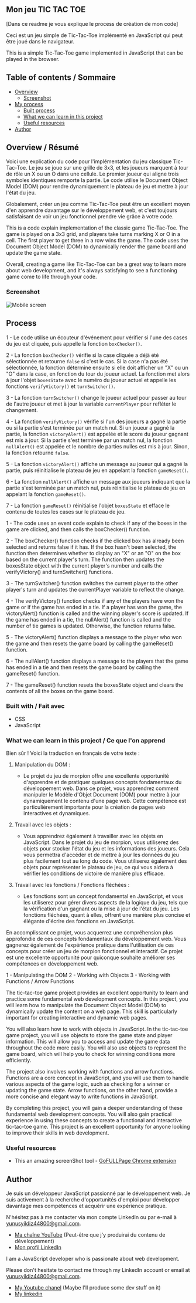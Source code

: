 ## Mon jeu TIC TAC TOE 

[Dans ce readme je vous explique le process de création de mon code]

Ceci est un jeu simple de Tic-Tac-Toe implémenté en JavaScript qui peut être joué dans le navigateur.


This is a simple Tic-Tac-Toe game implemented in JavaScript that can be played in the browser.

## Table of contents / Sommaire

- [Overview](#overview)
  - [Screenshot](#screenshot)
- [My process](#my-process)
  - [Built process](#built-with)
  - [What we can learn in this project](#what-we-can-learn-in-this-project)
  - [Useful resources](#useful-resources)
- [Author](#author)

## Overview / Résumé


Voici une explication du code pour l'implémentation du jeu classique Tic-Tac-Toe. Le jeu se joue sur une grille de 3x3, et les joueurs marquent à tour de rôle un X ou un O dans une cellule. Le premier joueur qui aligne trois symboles identiques remporte la partie. Le code utilise le Document Object Model (DOM) pour rendre dynamiquement le plateau de jeu et mettre à jour l'état du jeu.

Globalement, créer un jeu comme Tic-Tac-Toe peut être un excellent moyen d'en apprendre davantage sur le développement web, et c'est toujours satisfaisant de voir un jeu fonctionnel prendre vie grâce à votre code.


This is a code explain implementation of the classic game Tic-Tac-Toe. The game is played on a 3x3 grid, and players take turns marking X or O in a cell. The first player to get three in a row wins the game. The code uses the Document Object Model (DOM) to dynamically render the game board and update the game state.

Overall, creating a game like Tic-Tac-Toe can be a great way to learn more about web development, and it's always satisfying to see a functioning game come to life through your code.


### Screenshot

![Mobile screen](./screenShot/mobile-tictactoe-YunusYildiz.png)

## Process


1 - Le code utilise un écouteur d'événement pour vérifier si l'une des cases du jeu est cliquée, puis appelle la fonction `boxChecker()`.

2 - La fonction `boxChecker()` vérifie si la case cliquée a déjà été sélectionnée et retourne `false` si c'est le cas. Si la case n'a pas été sélectionnée, la fonction détermine ensuite si elle doit afficher un "X" ou un "O" dans la case, en fonction du tour du joueur actuel. La fonction met alors à jour l'objet `boxesState` avec le numéro du joueur actuel et appelle les fonctions `verifyVictory()` et `turnSwitcher()`.

3 - La fonction `turnSwitcher()` change le joueur actuel pour passer au tour de l'autre joueur et met à jour la variable `currentPlayer` pour refléter le changement.

4 - La fonction `verifyVictory()` vérifie si l'un des joueurs a gagné la partie ou si la partie s'est terminée par un match nul. Si un joueur a gagné la partie, la fonction `victoryAlert()` est appelée et le score du joueur gagnant est mis à jour. Si la partie s'est terminée par un match nul, la fonction `nullAlert()` est appelée et le nombre de parties nulles est mis à jour. Sinon, la fonction retourne `false`.

5 - La fonction `victoryAlert()` affiche un message au joueur qui a gagné la partie, puis réinitialise le plateau de jeu en appelant la fonction `gameReset()`.

6 - La fonction `nullAlert()` affiche un message aux joueurs indiquant que la partie s'est terminée par un match nul, puis réinitialise le plateau de jeu en appelant la fonction `gameReset()`.

7 - La fonction `gameReset()` réinitialise l'objet `boxesState` et efface le contenu de toutes les cases sur le plateau de jeu.


1 - The code uses an event code explain to check if any of the boxes in the game are clicked, and then calls the boxChecker() function.

2 - The boxChecker() function checks if the clicked box has already been selected and returns false if it has. 
If the box hasn't been selected, the function then determines whether to display an "X" or an "O" on the box based on the current player's turn. The function then updates the boxesState object with the current player's number and calls the verifyVictory() and turnSwitcher() functions.

3 - The turnSwitcher() function switches the current player to the other player's turn and updates the currentPlayer variable to reflect the change.

4 - The verifyVictory() function checks if any of the players have won the game or if the game has ended in a tie. If a player has won the game, the victoryAlert() function is called and the winning player's score is updated. If the game has ended in a tie, the nullAlert() function is called and the number of tie games is updated. Otherwise, the function returns false.

5 - The victoryAlert() function displays a message to the player who won the game and then resets the game board by calling the gameReset() function.

6 - The nullAlert() function displays a message to the players that the game has ended in a tie and then resets the game board by calling the gameReset() function.

7 - The gameReset() function resets the boxesState object and clears the contents of all the boxes on the game board.

### Built with / Fait avec

- CSS
- JavaScript 

### What we can learn in this project / Ce que l'on apprend 
Bien sûr ! Voici la traduction en français de votre texte :

1. Manipulation du DOM :
   - Le projet du jeu de morpion offre une excellente opportunité d'apprendre et de pratiquer quelques concepts fondamentaux du développement web. Dans ce projet, vous apprendrez comment manipuler le Modèle d'Objet Document (DOM) pour mettre à jour dynamiquement le contenu d'une page web. Cette compétence est particulièrement importante pour la création de pages web interactives et dynamiques.

2. Travail avec les objets :
   - Vous apprendrez également à travailler avec les objets en JavaScript. Dans le projet du jeu de morpion, vous utiliserez des objets pour stocker l'état du jeu et les informations des joueurs. Cela vous permettra d'accéder et de mettre à jour les données du jeu plus facilement tout au long du code. Vous utiliserez également des objets pour représenter le plateau de jeu, ce qui vous aidera à vérifier les conditions de victoire de manière plus efficace.

3. Travail avec les fonctions / Fonctions fléchées :
   - Les fonctions sont un concept fondamental en JavaScript, et vous les utiliserez pour gérer divers aspects de la logique du jeu, tels que la vérification d'un gagnant ou la mise à jour de l'état du jeu. Les fonctions fléchées, quant à elles, offrent une manière plus concise et élégante d'écrire des fonctions en JavaScript.

En accomplissant ce projet, vous acquerrez une compréhension plus approfondie de ces concepts fondamentaux du développement web. Vous gagnerez également de l'expérience pratique dans l'utilisation de ces concepts pour créer un jeu de morpion fonctionnel et interactif. Ce projet est une excellente opportunité pour quiconque souhaite améliorer ses compétences en développement web.


1 - Manipulating the DOM
2 - Working with Objects
3 - Working with Functions / Arrow Functions

The tic-tac-toe game project provides an excellent opportunity to learn and practice some fundamental web development concepts. In this project, you will learn how to manipulate the Document Object Model (DOM) to dynamically update the content on a web page. This skill is particularly important for creating interactive and dynamic web pages.

You will also learn how to work with objects in JavaScript. In the tic-tac-toe game project, you will use objects to store the game state and player information. This will allow you to access and update the game data throughout the code more easily. You will also use objects to represent the game board, which will help you to check for winning conditions more efficiently.

The project also involves working with functions and arrow functions. Functions are a core concept in JavaScript, and you will use them to handle various aspects of the game logic, such as checking for a winner or updating the game state. Arrow functions, on the other hand, provide a more concise and elegant way to write functions in JavaScript.

By completing this project, you will gain a deeper understanding of these fundamental web development concepts. You will also gain practical experience in using these concepts to create a functional and interactive tic-tac-toe game. This project is an excellent opportunity for anyone looking to improve their skills in web development.

### Useful resources

- This an amazing screenShot tool - [GoFULLPage Chrome extension](https://chrome.google.com/webstore/detail/gofullpage-full-page-scre/fdpohaocaechififmbbbbbknoalclacl/related) 

## Author


Je suis un développeur JavaScript passionné par le développement web. Je suis activement à la recherche d'opportunités d'emploi pour développer davantage mes compétences et acquérir une expérience pratique.

N'hésitez pas à me contacter via mon compte LinkedIn ou par e-mail à yunusyildiz44800@gmail.com. 

- [Ma chaîne YouTube](https://www.youtube.com/channel/UCD8fe5DDbNPYcfezil6MraQ) (Peut-être que j'y produirai du contenu de développement)
- [Mon profil LinkedIn](https://www.linkedin.com/in/yunus-yildiz-b919b7206/)


I am a JavaScript developer who is passionate about web development.

Please don't hesitate to contact me through my LinkedIn account or email at yunusyildiz44800@gmail.com. 

- [My Youtube chanel](https://www.youtube.com/channel/UCD8fe5DDbNPYcfezil6MraQ) (Maybe I'll produce some dev stuff on it)
- [My linkedin](https://www.linkedin.com/in/yunus-yildiz-b919b7206/) 
